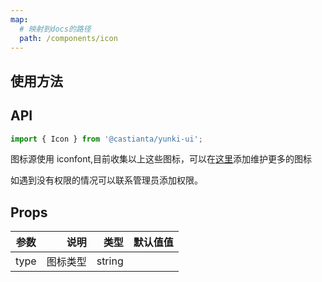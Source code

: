 ```yaml
---
map:
  # 映射到docs的路径
  path: /components/icon
---
```


## 使用方法

<demo src="./demo/demo.tsx" language="vue" title="基本用法"></demo>

## API

```ts
import { Icon } from '@castianta/yunki-ui';
```

图标源使用 iconfont,目前收集以上这些图标，可以在[这里](https://www.iconfont.cn/manage/index?spm=a313x.7781069.1998910419.16&manage_type=myprojects&projectId=2363452)添加维护更多的图标

如遇到没有权限的情况可以联系管理员添加权限。

## Props

| 参数 |     说明 |   类型 | 默认值值 |
| ---- | -------: | -----: | -------: |
| type | 图标类型 | string |          |
